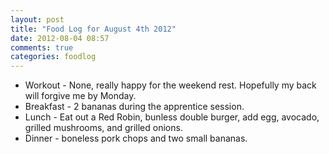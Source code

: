```yaml
---
layout: post
title: "Food Log for August 4th 2012"
date: 2012-08-04 08:57
comments: true
categories: foodlog
---
```


* Workout - None, really happy for the weekend rest.  Hopefully my back will forgive me by Monday.
* Breakfast - 2 bananas during the apprentice session.
* Lunch - Eat out a Red Robin, bunless double burger, add egg, avocado, grilled mushrooms, and grilled onions.
* Dinner - boneless pork chops and two small bananas.

